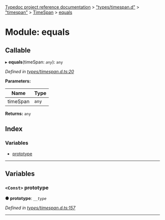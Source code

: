 [Typedoc project reference documentation](../README.md) > ["types/timespan.d"](../modules/_types_timespan_d_.md) > ["timespan"](../modules/_types_timespan_d_._timespan_.md) > [TimeSpan](../classes/_types_timespan_d_._timespan_.timespan.md) > [equals](../modules/_types_timespan_d_._timespan_.timespan.equals.md)

# Module: equals

## Callable
▸ **equals**(timeSpan: *`any`*): `any`

*Defined in [types/timespan.d.ts:20](https://github.com/DocuWare/REST-Sample-TS/blob/a4697e2/src/types/timespan.d.ts#L20)*

**Parameters:**

| Name | Type |
| ------ | ------ |
| timeSpan | `any` |

**Returns:** `any`

## Index

### Variables

* [prototype](_types_timespan_d_._timespan_.timespan.equals.md#prototype)

---

## Variables

<a id="prototype"></a>

### `<Const>` prototype

**● prototype**: *`__type`*

*Defined in [types/timespan.d.ts:157](https://github.com/DocuWare/REST-Sample-TS/blob/a4697e2/src/types/timespan.d.ts#L157)*

___

